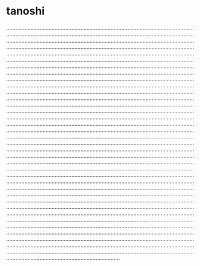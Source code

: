 # tanoshi

...........................................................................................................................................................................................................................................................................................................................................................................................................................................................................................................................................................................................................................................................................................................................................................................................................................................................................................................................................................................................................................................................................................................................................................................................................................................................................................................................................................................................................................................................................................................................................................................................................................................................................................................................................................................................................................................................................................................................................................................................................................................................................................................................................................................................................................................................................................................................................................................................................................................................................................................................................................................................................................................................................................................................................................................................................................................................................................................................................................................................................................................................................................................................................................................................................................................................................................................................................................................................................................................................................................................................................................................................................................................................................................................................................................................................................................................................................................................................................................................................................................................................................................................................................................................................................................................................................................................................................................................................................................................................................................................................................................................................................................................................................................................................